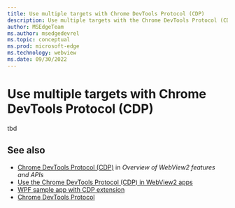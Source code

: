 ```yaml
---
title: Use multiple targets with Chrome DevTools Protocol (CDP)
description: Use multiple targets with the Chrome DevTools Protocol (CDP) WebView2 extension.
author: MSEdgeTeam
ms.author: msedgedevrel
ms.topic: conceptual
ms.prod: microsoft-edge
ms.technology: webview
ms.date: 09/30/2022
---
```

# Use multiple targets with Chrome DevTools Protocol (CDP)

tbd


<!-- ====================================================================== -->
## See also

* [Chrome DevTools Protocol (CDP)](../concepts/overview-features-apis.md#chrome-devtools-protocol-cdp) in _Overview of WebView2 features and APIs_
* [Use the Chrome DevTools Protocol (CDP) in WebView2 apps](../webview2/how-to/chromium-devtools-protocol.md)
* [WPF sample app with CDP extension](../samples/wv2cdpextensionwpfsample.md)
* [Chrome DevTools Protocol](https://chromedevtools.github.io/devtools-protocol/)
